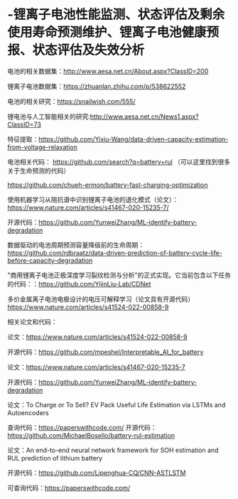 # -锂离子电池性能监测、状态评估及剩余使用寿命预测维护、锂离子电池健康预报、状态评估及失效分析


电池的相关数据集：http://www.aesa.net.cn/About.aspx?ClassID=200

锂离子电池数据集：https://zhuanlan.zhihu.com/p/538622552

电池的相关研究：https://snailwish.com/555/

锂电池与人工智能相关的研究:http://www.aesa.net.cn/News1.aspx?ClassID=73

特征提取：https://github.com/Yixiu-Wang/data-driven-capacity-estimation-from-voltage-relaxation

电池相关代码：
https://github.com/search?q=battery+rul   （可以这里找到很多关于生命预测的代码）

https://github.com/chueh-ermon/battery-fast-charging-optimization

使用机器学习从阻抗谱中识别锂离子电池的退化模式（论文）：https://www.nature.com/articles/s41467-020-15235-7/  

开源代码：https://github.com/YunweiZhang/ML-identify-battery-degradation

数据驱动的电池周期预测容量降级前的生命周期：https://github.com/rdbraatz/data-driven-prediction-of-battery-cycle-life-before-capacity-degradation

"商用锂离子电池正极深度学习裂纹检测与分析"的正式实现。它当前包含以下任务的代码：：https://github.com/YijinLiu-Lab/CDNet

多价金属离子电池电极设计的电压可解释学习（论文具有开源代码）https://www.nature.com/articles/s41524-022-00858-9

相关论文和代码：

论文：https://www.nature.com/articles/s41524-022-00858-9

开源代码：https://github.com/mpeshel/Interpretable_AI_for_battery

论文：https://www.nature.com/articles/s41467-020-15235-7

开源代码：https://github.com/YunweiZhang/ML-identify-battery-degradation

论文：To Charge or To Sell? EV Pack Useful Life Estimation via
LSTMs and Autoencoders

查询代码：https://paperswithcode.com/
开源代码：https://github.com/MichaelBosello/battery-rul-estimation

论文：An end-to-end neural network framework for SOH estimation and RUL prediction of lithium battery

开源代码：https://github.com/Lipenghua-CQ/CNN-ASTLSTM

可查询代码：https://paperswithcode.com/
